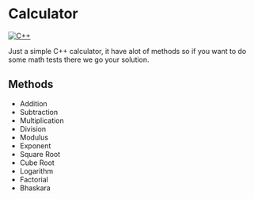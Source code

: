 # Calculator
[![C++](https://img.shields.io/badge/language-C%2B%2B-%23f34b7d.svg?style=plastic)](https://en.wikipedia.org/wiki/C%2B%2B) 

Just a simple C++ calculator, it have alot of methods so if you want to do some math tests there we go your solution.

## Methods

* Addition
* Subtraction
* Multiplication
* Division
* Modulus
* Exponent
* Square Root
* Cube Root
* Logarithm
* Factorial
* Bhaskara
